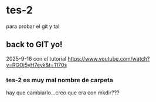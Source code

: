# tes-2 
para probar el git y tal

## back to GIT yo!
2025-9-16 con el tutorial
 https://www.youtube.com/watch?v=RGOj5yH7evk&t=1170s

 ### tes-2 es muy mal nombre de carpeta
 hay que cambiarlo...creo que era con mkdir???

 